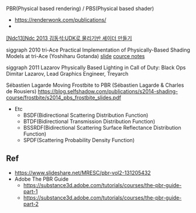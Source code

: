 PBR(Physical based rendering) / PBS(Physical based shader)

- https://renderwonk.com/publications/
- 
[[Ndc13]Ndc 2013 김동석:UDK로 물리기반 셰이더 만들기](https://www.slideshare.net/jalnaga/ndc13ndc-2013-udk-19999169)


siggraph 2010
tri-Ace
Practical Implementation of Physically-Based Shading Models at tri-Ace (Yoshiharu Gotanda) 
[slide](https://renderwonk.com/publications/s2010-shading-course/gotanda/slide_practical_implementation_at_triace.pdf)
[cource notes](https://renderwonk.com/publications/s2010-shading-course/gotanda/course_note_practical_implementation_at_triace.pdf)

siggraph 2011
Lazarov
Physically Based Lighting in Call of Duty: Black Ops
Dimitar Lazarov, Lead Graphics Engineer, Treyarch
 
 Sébastien Lagarde
Moving Frostbite to PBR (Sébastien Lagarde & Charles de Rousiers) 
https://blog.selfshadow.com/publications/s2014-shading-course/frostbite/s2014_pbs_frostbite_slides.pdf


- Etc
  - BSDF(Bidirectional Scattering Distribution Function)
  - BTDF(Bidirectional Transmission Distribution Function)
  - BSSRDF(Bidirectional Scattering Surface Reflectance Distribution Function)
  - SPDF(Scattering Probability Density Function)
  
  
## Ref

- <https://www.slideshare.net/MRESC/pbr-vol2-131205432>
- Adobe The PBR Guide
  - <https://substance3d.adobe.com/tutorials/courses/the-pbr-guide-part-1>
  - <https://substance3d.adobe.com/tutorials/courses/the-pbr-guide-part-2>
